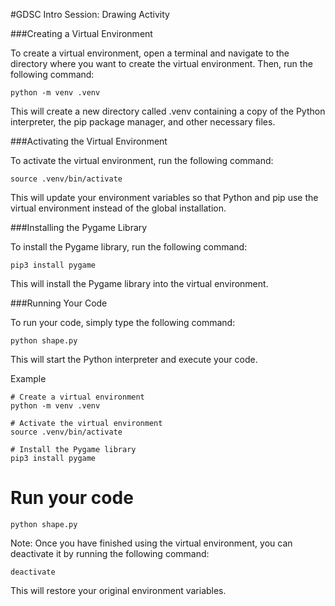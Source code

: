 #GDSC Intro Session: Drawing Activity

###Creating a Virtual Environment

To create a virtual environment, open a terminal and navigate to the directory where you want to create the virtual environment. Then, run the following command:

    python -m venv .venv
This will create a new directory called .venv containing a copy of the Python interpreter, the pip package manager, and other necessary files.

###Activating the Virtual Environment

To activate the virtual environment, run the following command:

    source .venv/bin/activate
This will update your environment variables so that Python and pip use the virtual environment instead of the global installation.

###Installing the Pygame Library

To install the Pygame library, run the following command:

    pip3 install pygame
This will install the Pygame library into the virtual environment.

###Running Your Code

To run your code, simply type the following command:

    python shape.py
This will start the Python interpreter and execute your code.

Example

    # Create a virtual environment
    python -m venv .venv

    # Activate the virtual environment
    source .venv/bin/activate

    # Install the Pygame library
    pip3 install pygame

# Run your code
    python shape.py
Note: Once you have finished using the virtual environment, you can deactivate it by running the following command:

    deactivate
This will restore your original environment variables.